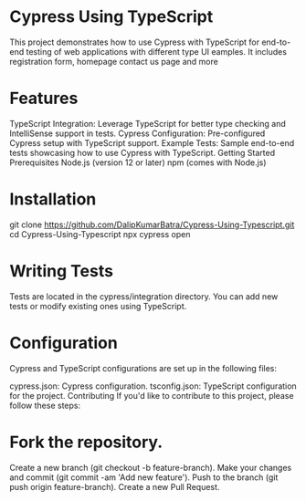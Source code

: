 # Cypress Using TypeScript

This project demonstrates how to use Cypress with TypeScript for end-to-end testing of web applications with different type UI eamples. It includes registration form, homepage contact us page and more

# Features
TypeScript Integration: Leverage TypeScript for better type checking and IntelliSense support in tests.
Cypress Configuration: Pre-configured Cypress setup with TypeScript support.
Example Tests: Sample end-to-end tests showcasing how to use Cypress with TypeScript.
Getting Started
Prerequisites
Node.js (version 12 or later)
npm (comes with Node.js)


# Installation
git clone https://github.com/DalipKumarBatra/Cypress-Using-Typescript.git
cd Cypress-Using-Typescript
npx cypress open

# Writing Tests
Tests are located in the cypress/integration directory. You can add new tests or modify existing ones using TypeScript.

# Configuration
Cypress and TypeScript configurations are set up in the following files:

cypress.json: Cypress configuration.
tsconfig.json: TypeScript configuration for the project.
Contributing
If you'd like to contribute to this project, please follow these steps:

# Fork the repository.
Create a new branch (git checkout -b feature-branch).
Make your changes and commit (git commit -am 'Add new feature').
Push to the branch (git push origin feature-branch).
Create a new Pull Request.
